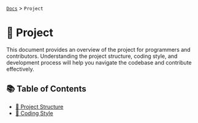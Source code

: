 [`Docs`](../index.md) > `Project`

# 📂 Project
This document provides an overview of the project for programmers and contributors. Understanding the project structure, coding style, and development process will help you navigate the codebase and contribute effectively.

## 📚 Table of Contents
- [📂 Project Structure](./ProjectStructure.md)
- [📝 Coding Style](./CodingStyle.md)
